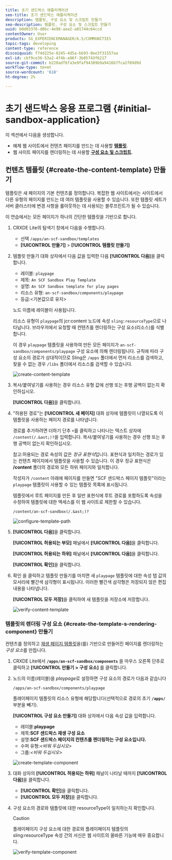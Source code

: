 ```yaml
---
title: 초기 샌드박스 애플리케이션
seo-title: 초기 샌드박스 애플리케이션
description: 템플릿, 구성 요소 및 스크립트 만들기
seo-description: 템플릿, 구성 요소 및 스크립트 만들기
uuid: b0d03376-d8bc-4e98-aea2-a01744c64ccd
contentOwner: User
products: SG_EXPERIENCEMANAGER/6.5/COMMUNITIES
topic-tags: developing
content-type: reference
discoiquuid: f74d225e-0245-4d5a-bb93-0ee3f31557aa
exl-id: cbf9ce36-53a2-4f4b-a96f-3b05743f6217
source-git-commit: b220adf6fa3e9faf94389b9a9416b7fca2f89d9d
workflow-type: tm+mt
source-wordcount: '618'
ht-degree: 2%

---
```


# 초기 샌드박스 응용 프로그램 {#initial-sandbox-application}

이 섹션에서 다음을 생성합니다.

* 예제 웹 사이트에서 컨텐츠 페이지를 만드는 데 사용할 **[템플릿](#createthepagetemplate)**.
* 웹 사이트 페이지를 렌더링하는 데 사용할 **[구성 요소 및 스크립트](#create-the-template-s-rendering-component)**.

## 컨텐츠 템플릿 {#create-the-content-template} 만들기

템플릿은 새 페이지의 기본 컨텐츠를 정의합니다. 복잡한 웹 사이트에서는 사이트에서 다른 유형의 페이지를 만드는 데 여러 템플릿을 사용할 수 있습니다. 또한 템플릿 세트가 서버 클러스터에 변경 사항을 롤아웃하는 데 사용되는 블루프린트가 될 수 있습니다.

이 연습에서는 모든 페이지가 하나의 간단한 템플릿을 기반으로 합니다.

1. CRXDE Lite의 탐색기 창에서 다음을 수행합니다.

   * 선택 `/apps/an-scf-sandbox/templates`
   * **[!UICONTROL 만들기]**  >  **[!UICONTROL 템플릿 만들기]**

1. 템플릿 만들기 대화 상자에서 다음 값을 입력한 다음 **[!UICONTROL 다음]**&#x200B;을 클릭합니다.

   * 레이블: `playpage`
   * 제목: `An SCF Sandbox Play Template`
   * 설명: `An SCF Sandbox template for play pages`
   * 리소스 유형: `an-scf-sandbox/components/playpage`
   * 등급:&lt;기본값으로 유지>

   노드 이름에 레이블이 사용됩니다.

   리소스 유형이 `playpage`의 jcr:content 노드에 속성 `sling:resourceType`으로 나타납니다. 브라우저에서 요청할 때 컨텐츠를 렌더링하는 구성 요소(리소스)를 식별합니다.

   이 경우 `playpage` 템플릿을 사용하여 만든 모든 페이지가 `an-scf-sandbox/components/playpage` 구성 요소에 의해 렌더링됩니다. 규칙에 따라 구성 요소의 경로가 상대적이므로 Sling은 `/apps` 폴더에서 먼저 리소스를 검색하고, 찾을 수 없는 경우 `/libs` 폴더에서 리소스를 검색할 수 있습니다.

   ![create-content-template](assets/create-content-template-1.png)

1. 복사/붙여넣기를 사용하는 경우 리소스 유형 값에 선행 또는 후행 공백이 없는지 확인하십시오.

   **[!UICONTROL 다음]**&#x200B;을 클릭합니다.

1. &quot;허용된 경로&quot;는 **[!UICONTROL 새 페이지]** 대화 상자에 템플릿이 나열되도록 이 템플릿을 사용하는 페이지 경로를 나타냅니다.

   경로를 추가하려면 더하기 단추 `+`를 클릭하고 나타나는 텍스트 상자에 `/content(/.&ast;)?`을 입력합니다. 복사/붙여넣기를 사용하는 경우 선행 또는 후행 공백이 없는지 확인하십시오.

   참고:허용되는 경로 속성의 값은 *정규 표현식*&#x200B;입니다. 표현식과 일치하는 경로가 있는 컨텐츠 페이지에서 템플릿을 사용할 수 있습니다. 이 경우 정규 표현식은 **/content** 폴더의 경로와 모든 하위 페이지와 일치합니다.

   작성자가 `/content` 아래에 페이지를 만들면 &quot;SCF 샌드박스 페이지 템플릿&quot;이라는 `playpage` 템플릿이 사용할 수 있는 템플릿 목록에 표시됩니다.

   템플릿에서 루트 페이지를 만든 후 일반 표현식에 루트 경로를 포함하도록 속성을 수정하여 템플릿에 대한 액세스를 이 웹 사이트로 제한할 수 있습니다.

   `/content/an-scf-sandbox(/.&ast;)?`

   ![configure-template-path](assets/configure-template-path.png)

1. **[!UICONTROL 다음]**&#x200B;을 클릭합니다.

   **[!UICONTROL 허용되는 부모]** 패널에서 **[!UICONTROL 다음]**&#x200B;을 클릭합니다.

   **[!UICONTROL 허용되는 하위]** 패널에서 **[!UICONTROL 다음]**&#x200B;을 클릭합니다.

   **[!UICONTROL 확인]**&#x200B;을 클릭합니다.

1. 확인 을 클릭하고 템플릿 만들기를 마치면 새 `playpage` 템플릿에 대한 속성 탭 값의 모서리에 빨간색 삼각형이 표시됩니다. 이러한 빨간색 삼각형은 저장되지 않은 편집 내용을 나타냅니다.

   **[!UICONTROL 모두 저장]**&#x200B;을 클릭하여 새 템플릿을 저장소에 저장합니다.

   ![verify-content-template](assets/verify-content-template.png)

### 템플릿의 렌더링 구성 요소 {#create-the-template-s-rendering-component} 만들기

컨텐츠를 정의하고 [재생 페이지 템플릿](#createthepagetemplate)을(를) 기반으로 만들어진 페이지를 렌더링하는 *구성 요소*&#x200B;를 만듭니다.

1. CRXDE Lite에서 **`/apps/an-scf-sandbox/components`** 을 마우스 오른쪽 단추로 클릭하고 **[!UICONTROL 만들기 > 구성 요소]** 를 클릭합니다.
1. 노드의 이름(레이블)을 *playpage*&#x200B;로 설정하면 구성 요소의 경로가 다음과 같습니다

   `/apps/an-scf-sandbox/components/playpage`

   플레이페이지 템플릿의 리소스 유형에 해당합니다(선택적으로 경로의 초기 **`/apps/`** 부분을 빼기).

   **[!UICONTROL 구성 요소 만들기]** 대화 상자에서 다음 속성 값을 입력합니다.

   * 레이블:**playpage**
   * 제목:**SCF 샌드박스 재생 구성 요소**
   * 설명:**SCF 샌드박스 페이지의 컨텐츠를 렌더링하는 구성 요소입니다.**
   * 수퍼 유형:*&lt;비워 두십시오>*
   * 그룹:*&lt;비워 두십시오>*

   ![create-template-component](assets/create-template-component.png)

1. 대화 상자의 **[!UICONTROL 허용되는 하위]** 패널이 나타날 때까지 **[!UICONTROL 다음]**&#x200B;을 클릭합니다.

   * **[!UICONTROL 확인]**&#x200B;을 클릭합니다.
   * **[!UICONTROL 모두 저장]**&#x200B;을 클릭합니다.

1. 구성 요소의 경로와 템플릿에 대한 resourceType이 일치하는지 확인합니다.

   >[!CAUTION]
   >
   >플레이페이지 구성 요소에 대한 경로와 플레이페이지 템플릿의 sling:resourceType 속성 간의 서신은 웹 사이트의 올바른 기능에 매우 중요합니다.

   ![verify-template-component](assets/verify-template-component.png)
